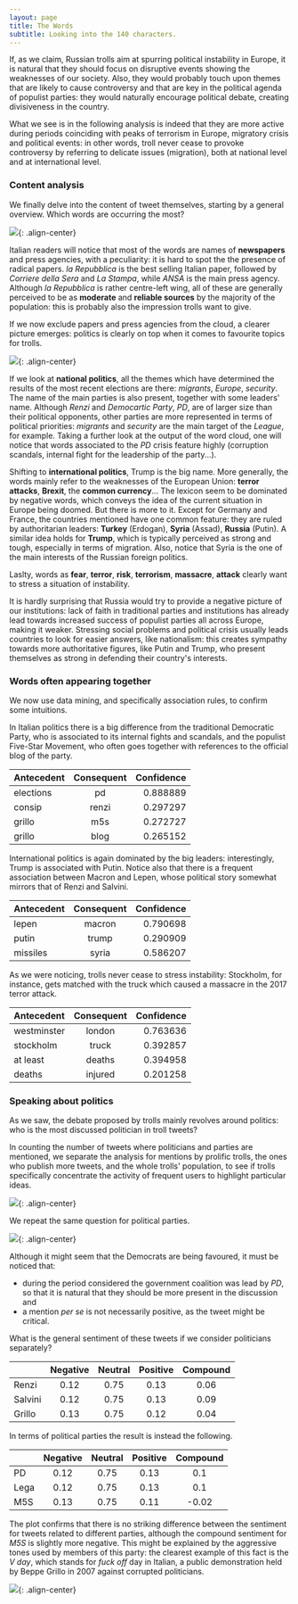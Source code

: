 ```yaml
---
layout: page
title: The Words
subtitle: Looking into the 140 characters.
---
```


If, as we claim, Russian trolls aim at spurring political instability in Europe, it is natural that they should focus on disruptive events showing the weaknesses of our society. Also, they would probably touch upon themes that are likely to cause controversy and that are key in the political agenda of populist parties: they would naturally encourage political debate, creating divisiveness in the country.

What we see is in the following analysis is indeed that they are more active during periods coinciding with peaks of terrorism in Europe, migratory crisis and political events: in other words, troll never cease to provoke controversy by referring to delicate issues (migration), both at national level and at international level. 


### Content analysis
We finally delve into the content of tweet themselves, starting by a general overview. Which words are occurring the most? 

![](../img/word1.png){: .align-center}

Italian readers will notice that most of the words are names of **newspapers** and press agencies, with a peculiarity: it is hard to spot the the presence of radical papers. *la Repubblica* is the best selling Italian paper, followed by *Corriere della Sera* and *La Stampa*, while *ANSA* is the main press agency. Although *la Repubblica* is rather centre-left wing, all of these are generally perceived to be as **moderate** and **reliable sources** by the majority of the population: this is probably also the impression trolls want to give.

If we now exclude papers and press agencies from the cloud, a clearer picture emerges: politics is clearly on top when it comes to favourite topics for trolls. 

![](../img/word2.png){: .align-center}

If we look at **national politics**, all the themes which have determined the results of the most recent elections are there: *migrants*, *Europe*, *security*. The name of the main parties is also present, together with some leaders' name. Although *Renzi* and *Democartic Party*, *PD*, are of larger size than their political opponents, other parties are more represented in terms of political priorities: *migrants* and *security* are the main target of the *League*, for example. Taking a further look at the output of the word cloud, one will notice that words associated to the *PD* crisis feature highly (corruption scandals, internal fight for the leadership of the party...).

Shifting to **international politics**, Trump is the big name. More generally, the words mainly refer to the weaknesses of the European Union: **terror attacks**, **Brexit**, the **common currency**... The lexicon seem to be dominated by negative words, which conveys the idea of the current situation in Europe being doomed. But there is more to it. Except for Germany and France, the countries mentioned have one common feature: they are ruled by authoritarian leaders: **Turkey** (Erdogan), **Syria** (Assad), **Russia** (Putin). A similar idea holds for **Trump**, which is typically perceived as strong and tough, especially in terms of migration. Also, notice that Syria is the one of the main interests of the Russian foreign politics.

Laslty, words as **fear**, **terror**, **risk**, **terrorism**, **massacre**, **attack** clearly want to stress a situation of instability.

It is hardly surprising that Russia would try to provide a negative picture of our institutions: lack of faith in traditional parties and institutions has already lead towards increased success of populist parties all across Europe, making it weaker. Stressing social problems and political crisis usually leads countries to look for easier answers, like nationalism: this creates sympathy towards more authoritative figures, like Putin and Trump, who present themselves as strong in defending their country's interests.

### Words often appearing together
We now use data mining, and specifically association rules, to confirm some intuitions.

In Italian politics there is a big difference from the traditional Democratic Party, who is associated to its internal fights and scandals, and the populist Five-Star Movement, who often goes together with references to the official blog of the party.


| Antecedent   | Consequent     | Confidence    |
| :---         |     :---:      |          ---: |
| elections    | pd             | 0.888889      |
| consip       | renzi          | 0.297297      |
| grillo       | m5s            | 0.272727      |
| grillo       | blog           | 0.265152      |


International politics is again dominated by the big leaders: interestingly, Trump is associated with Putin. Notice also that there is a frequent association between Macron and Lepen, whose political story somewhat mirrors that of Renzi and Salvini.


| Antecedent   | Consequent     | Confidence    |
| :---         |     :---:      |          ---: |
| lepen        | macron         | 0.790698      |
| putin        | trump          | 0.290909      |
| missiles     | syria          | 0.586207      |


As we were noticing, trolls never cease to stress instability: Stockholm, for instance, gets matched with the truck which caused a massacre in the 2017 terror attack.

| Antecedent   | Consequent     | Confidence    |
| :---         |     :---:      |          ---: |
| westminster  | london         | 0.763636      |
| stockholm    | truck          | 0.392857      |
| at least     | deaths         | 0.394958      |
| deaths       | injured        | 0.201258      |



### Speaking about politics

As we saw, the debate proposed by trolls mainly revolves around politics: who is the most discussed politician in troll tweets?

In counting the number of tweets where politicians and parties are mentioned, we separate the analysis for mentions by prolific trolls, the ones who publish more tweets, and the whole trolls' population, to see if trolls specifically concentrate the activity of frequent users to highlight particular ideas.


![](../img/poli_ments.png){: .align-center}

We repeat the same question for political parties.


![](../img/parties_ments.png){: .align-center}

Although it might seem that the Democrats are being favoured, it must be noticed that:
+ during the period considered the government coalition was lead by *PD*, so that it is natural that they should be more present in the discussion and 
+ a mention *per se* is not necessarily positive, as the tweet might be critical.

What is the general sentiment of these tweets if we consider politicians separately?

|              | Negative       | Neutral       | Positive      | Compound      |
| :---         |     :---:      |     :---:     |     :---:     |     :---:     |
| Renzi        | 0.12           | 0.75          | 0.13          | 0.06          |
| Salvini      | 0.12           | 0.75          | 0.13          | 0.09          |
| Grillo       | 0.13           | 0.75          | 0.12          | 0.04          |


In terms of political parties the result is instead the following.


|              | Negative       | Neutral       | Positive      | Compound      |
| :---         |     :---:      |     :---:     |     :---:     |     :---:     |
| PD           | 0.12           | 0.75          | 0.13          | 0.1           |
| Lega         | 0.12           | 0.75          | 0.13          | 0.1           |
| M5S          | 0.13           | 0.75          | 0.11          | -0.02         |


The plot confirms that there is no striking difference between the sentiment for tweets related to different parties, although the compound sentiment for *M5S* is slightly more negative. This might be explained by the aggressive tones used by members of this party: the clearest example of this fact is the *V day*, which stands for *fuck off* day in Italian, a public demonstration held by Beppe Grillo in 2007 against corrupted politicians. 

![](../img/sents.png){: .align-center}
